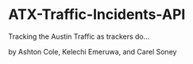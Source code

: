 # ATX-Traffic-Incidents-API
Tracking the Austin Traffic as trackers do... 

by Ashton Cole, Kelechi Emeruwa, and Carel Soney

